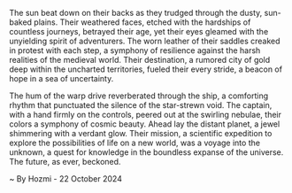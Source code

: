 
The sun beat down on their backs as they trudged through the dusty, sun-baked plains. Their weathered faces, etched with the hardships of countless journeys, betrayed their age, yet their eyes gleamed with the unyielding spirit of adventurers. The worn leather of their saddles creaked in protest with each step, a symphony of resilience against the harsh realities of the medieval world. Their destination, a rumored city of gold deep within the uncharted territories, fueled their every stride, a beacon of hope in a sea of uncertainty.  

The hum of the warp drive reverberated through the ship, a comforting rhythm that punctuated the silence of the star-strewn void.  The captain, with a hand firmly on the controls, peered out at the swirling nebulae, their colors a symphony of cosmic beauty.  Ahead lay the distant planet, a jewel shimmering with a verdant glow.  Their mission, a scientific expedition to explore the possibilities of life on a new world, was a voyage into the unknown, a quest for knowledge in the boundless expanse of the universe. The future, as ever, beckoned. 

~ By Hozmi - 22 October 2024
